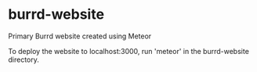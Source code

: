 # burrd-website
Primary Burrd website created using Meteor

To deploy the website to localhost:3000, run
'meteor'
in the burrd-website directory.


